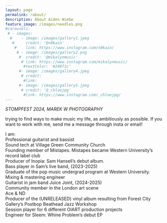 ```yaml
---
layout: page
permalink: /about/
description: About Aiden Wiebe
feature_image: /images/needles.png
#carousels:
 # - images:
  #    - image: /images/gallery1.jpeg
   #     credit: '@n8kain'
    #    link: https://www.instagram.com/n8kain/
     # - image: /images/gallery2.png
      #  credit: '@mikalynmusic'
       # link: https://www.instagram.com/mikalynmusic/
        #textColor: '#24071c'
      #- image: /images/gallery4.jpeg
       # credit: 
        #link: 
      #- image: /images/gallery5.jpeg
       # credit: '@_chloejpg'
        #link: https://www.instagram.com/_chloejpg/
---
```

*STOMPFEST 2024, MAREK W PHOTOGRAPHY*

trying to find ways to make music my life, as ambitiously as possible. If you want to work with me, send me a message through insta or email!

I am:<br>
Professional guitarist and bassist <br>
Sound tech at Village Green Community Church<br>
Founding member of Mistapes. Mistapes became Western University’s record label club<br>
Producer of Inopia: Sam Hansell’s debut album. <br>
Bass player in Sam’s live band, (2023-2025)<br>
Graduate of the pop music undergrad program at Western University. <br>
Mixing & mastering engineer<br>
Guitarist in jam band Juice Joint, (2024-2025)<br>
Community member in the London art scene<br>
Ace & ND <br>
Producer of the (UNRELEASED) vinyl album resulting from Forest City Gallery’s Postbop Beathead Jazz Workshop<br>
Session player for 6 different OIART production projects<br>
Engineer for Sleem: Whine Problem’s debut EP
